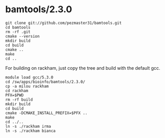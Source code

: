 bamtools/2.3.0
==============

    git clone git://github.com/pezmaster31/bamtools.git
    cd bamtools
    rm -rf .git
    cmake --version
    mkdir build
    cd build
    cmake ..
    make
    cd ..

For building on rackham, just copy the tree and build with the default gcc.

    module load gcc/5.3.0
    cd /sw/apps/bioinfo/bamtools/2.3.0/
    cp -a milou rackham
    cd rackham
    PFX=$PWD
    rm -rf build
    mkdir build
    cd build
    cmake -DCMAKE_INSTALL_PREFIX=$PFX ..
    make
    cd ../..
    ln -s ./rackham irma
    ln -s ./rackham bianca
